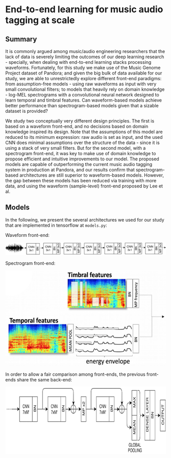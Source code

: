 # End-to-end learning for music audio tagging at scale

## Summary
It is commonly argued among music/audio engineering researchers that the lack of data is severely limiting the outcomes of our deep learning research - specially, when dealing with end-to-end learning stacks processing waveforms. Fortunately, for this study we make use of the Music Genome Project dataset of Pandora; and given the big bulk of data available for our study, we are able to unrestrictedly explore different front-end paradigms: from assumption-free models - using raw waveforms as input with very small convolutional filters; to models that heavily rely on domain knowledge - log-MEL spectrograms with a convolutional neural network designed to learn temporal and timbral features. Can waveform-based models achieve better performance than spectrogram-based models given that a sizable dataset is provided?

We study two conceptually very different design principles. The first is based on a waveform front-end, and no decisions based on domain knowledge inspired its design. Note that the assumptions of this model are reduced to its minimum expression: raw audio is set as input, and the used CNN does minimal assumptions over the structure of the data - since it is using a stack of very small filters. But for the second model, with a spectrogram front-end, it was key to make use of domain knowledge to propose efficient and intuitive improvements to our model. The proposed models are capable of outperforming the current music audio tagging system in production at Pandora, and our results confirm that spectrogram-based architectures are still superior to waveform-based models. However, the gap between these models has been reduced via training with more data, and using the waveform (sample-level) front-end proposed by Lee et al.

## Models
In the following, we present the several architectures we used for our study that are implemented in tensorflow at `models.py`:

Waveform front-end:	

<center><img src="waveform.png"></center>

Spectrogram front-end:

<center><img src="spectrogram.png" height="300"></center>

In order to allow a fair comparison among front-ends, the previous front-ends share the same back-end:

<center><img src="backend.png" height="210"></center>
